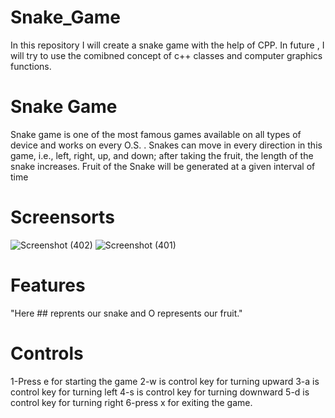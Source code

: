 # Snake_Game
In this repository I will create a snake game with the help of CPP. In future , I will try to use the comibned concept of c++ classes and computer graphics functions.
# Snake Game
Snake game is one of the most famous games available on all types of device and works on every O.S. . Snakes can move in every direction in this game, i.e., left, right, up, and down; after taking the fruit, the length of the snake increases. Fruit of the Snake will be generated at a given interval of time
# Screensorts
![Screenshot (402)](https://user-images.githubusercontent.com/62562859/130464144-9b957b4b-0798-4685-86c3-2f71810911f2.png)
![Screenshot (401)](https://user-images.githubusercontent.com/62562859/130464191-6e938e82-1561-47ca-8575-df07f53b4a31.png)
# Features
"Here ## reprents our snake and O represents our fruit."
# Controls
1-Press e for starting the game
2-w is control key for turning upward
3-a is control key for turning left
4-s is control key for turning downward
5-d is control key for turning right
6-press x for exiting the game.
